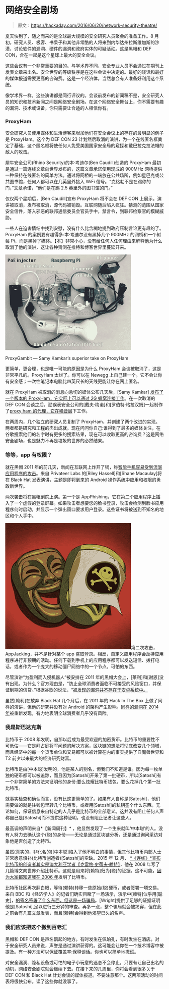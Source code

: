 # 网络安全剧场

> 原文：<https://hackaday.com/2016/06/20/network-security-theatre/>

夏天快到了，随之而来的是全球最大规模的安全研究人员聚会的准备工作。8 月初，研究人员、极客、书呆子和其他非常酷的人将来到内华达州拉斯维加斯的沙漠，讨论软件的漏洞、硬件的漏洞和政府实体的可疑活动。这是黑帽和 DEF CON，合在一起是这个星球上最大的安全会议。

这些会议有一个非常重要的目的。与学术界不同，安全专业人员不会通过在期刊上发表文章来出名。安全世界的等级秩序是在这些会谈中决定的。最好的谈话和最好的媒体报道需要更高的咨询费。这是一个经济体，当然总会有人准备好利用这个系统。

像学术界一样，这些演讲都是同行评议的。会谈前发布的新闻稿不是，安全研究人员的知识和技术新闻之间是网络安全剧场。在这个网络安全舞台上，你不需要有趣的漏洞、技术或设备，你只需要让合适的人相信你有。

### ProxyHam

安全研究人员使用媒体和生活博客来增加他们在安全会议上的存在的最明显的例子是 ProxyHam。这个为 DEF CON 23 计划然后取消的演讲，为一个在线匿名框奠定了基础，这个匿名框将使任何人免受美国国家安全局的窥探和戴巴拉克拉法帽的敌人的攻击。

犀牛安全公司(Rhino Security)的本·考迪尔(Ben Caudill)创造的 ProxyHam 最初是通过一篇连线文章向世界发布的，这篇文章承诺使用现成的 900MHz 网桥提供一种保持在线匿名的简单方法。通过将网桥的一端放在公共场所，例如星巴克或公共图书馆，任何人都可以在几英里外接入 WiFi 信号。“克格勃不是在踢你的门，”文章承诺，“他们是在踢 2.5 英里外的图书馆的门。”

仅仅两个星期后，[Ben Caudill]宣布 ProxyHam 将不会在 DEF CON 上展示。演讲被取消，发布被取消，源代码被销毁。互联网随后陷入疯狂。猜测的范围从国家安全信件，落入邪恶的联邦通信委员会官员手中，禁言令，到联邦检察官的模糊威胁。

一些人在迫害情结中找到安慰，没有什么比含糊地提到政府压制言论更有趣的了。ProxyHam 的案例要有趣得多:本·考迪尔没有黑掉几个 900MHz 的网桥和一个树莓 Pi，而是黑掉了媒体。【本】非常小心，没有给任何人任何理由来解释他为什么取消了他的演讲，这让各种猜测在推特和博客世界里蔓延开来。

![ProxyGambit -- Samy Kamkar's superior take on ProxyHam](img/388138a0ec5d400d472915ba5a39445b.png)

ProxyGambit — Samy Kamkar’s superior take on ProxyHam

更简单，更合理，也是唯一可能的原因是为什么 ProxyHam 会谈被取消了，这是非常平凡的。ProxyHam 太烂了。你可以在 Newegg 上自己建一个。它不会让你有安全感；一次性笔记本电脑比四英尺长的天线更能让你在网上匿名。

就在 ProxyHam 被取消的消息向急切的媒体公布几天后，[Samy Kamkar] [发布了一个版本的 ProxyHam，它实际上可以通过 2G 蜂窝连接工作](http://hackaday.com/2015/07/16/proxygambit-better-than-proxyham-takes-coffee-shop-wifi-global/)。在一次取消的 DEF CON 会谈之后，勘误表安全公司的[戴夫·梅诺]和[罗伯特·格拉汉姆]一起制作了[proxy ham 的代理，它在噪音层](http://hackaday.com/2015/08/07/def-con-the-proxy-for-proxyham/)下工作。

在两周内，几个独立的研究人员复制了 ProxyHam，并创建了两个改进的实现。两者都是研究和工程的杰出成就。现在问问你自己:谁得到了最多的媒体关注，在谷歌搜索他们的名字时有更多的搜索结果，现在可以收取更高的咨询费？这是网络安全剧场，也是魅力不再是垃圾的世界的必然结果。

### 等等，app 有权限？

就在黑帽 2011 年的前几天，新闻在互联网上炸开了锅，称[智能手机容易受到流氓应用程序的攻击](http://www.forbes.com/sites/andygreenberg/2011/07/18/researchers-show-android-vulnerable-to-app-hijacking-attacks/)。来自 Privateer Labs 的[Riley Hassell]和[Shane Macaulay]将在 Black Hat 发表演讲，主题是即将到来的 Android 操作系统中应用和权限的勇敢新世界。

两次袭击将在黑帽剧院上演。第一个是 AppPhishing，它在第二个应用程序上插入了一个虚假的登录屏幕。如果攻击者想要您的脸书登录，攻击会检测到脸书应用程序何时启动，并显示一个弹出窗口要求用户登录。这些证书将被送到不知名的地区和个人手中。

![DEF CON Masks](img/56e11467231d2a3a5a0e37cddf733b61.png)第二次攻击，AppJacking，并不是针对某个 app 盗取登录。相反，自定义应用程序会劫持应用程序进行非预期的活动。任何下载到手机上的应用程序都可以发送短信、拨打电话，或者作为一个庞大的移动僵尸网络中的一个节点。可怕的东西。

尽管演讲“为盈利而入侵机器人”被安排在 2011 年的黑帽大会上，[莱利]和[谢恩]没有出现。为什么？官方理由是，“防止全球消费者面临不可接受的风险窗口，并保证到期的信贷。”根据谷歌的说法，“[被发现的漏洞并不存在于安卓系统中。](http://techcrunch.com/2011/08/12/mystery-android-vulnerability-not-detailed-by-prudent-hackers/)

虽然[赖利]在放弃 Black Hat 几个月后，在 2011 年的 Hack In The Box 上做了同样的演讲，但他的研究并没有对 Android 的架构产生影响。[同样的漏洞在 2014 年](http://www.modzero.ch/modlog/archives/2015/04/01/android_apps_in_sheeps_clothing/index.html)被重新发现，有力地表明全球消费者几乎没有风险。

### 我是斯巴达克斯

比特币于 2008 年发明，自那以后成为最受欢迎的加密货币。比特币的重要性不可低估——它是拜占庭将军问题的解决方案，区块链的想法将彻底改变几个领域，而且经济中的每一个货币单位和交易都可以被计算在内的事实提供了自魔兽世界和 T2 前夕以来最大的经济研究财富。

比特币是由[中本聪]发明的，他是某人的别名，但我们不知道是谁。因为每一枚单独的硬币都可以被追踪，而且因为[Satoshi]开采了第一批硬币，所以[Satoshi]有一个非常简单的方法来证明他的身份:要么炫耀比特币钱包，要么花掉几个第一批比特币。

就事实检查和确认而言，没有比这更简单的了。如果有人自称是[Satoshi]，他们需要做的就是往钱包里转几个比特币，或者用[Satoshi]的私钥签个什么东西。无论如何，保证信息来自特定的人几乎是比特币的全部意义。这并没有阻止任何人声称自己是[Satoshi]而不提供这种证明，也没有阻止记者让这些人。

最高调的声明来自*【新闻周刊】* ，他显然发现了一个生来就叫‘中本聪’的人。没有人努力去确认这个(聪)的身份——无论是通过区块链分析，还是通过询问采访对象他是否创造了比特币。

虽然(真实的，非化名的)[中本聪]陷入了他不明白的事情，但其他比特币内部人士非常愿意填补(比特币创造者)[Satoshi]的空缺。2015 年 12 月， [*《连线》*宣布比特币的创造者其实是澳大利亚学者【克雷格·史蒂夫·赖特】](https://www.wired.com/2015/12/bitcoins-creator-satoshi-nakamoto-is-probably-this-unknown-australian-genius/)，他在 2008 年写了几篇博文向世界介绍比特币。这就是用来将[赖特]归为[聪]的证据。这不可能，[因为大家都知道我在 2006 年](http://hackaday.com/2006/06/08/i-just-invented-bitcoin/)发明了比特币。

比特币社区再次翻白眼，等待(赖特)转移一些原始(聪)硬币，或者签署一项交易。来自 BBC 和《经济学人》的记者们确实目睹了一场演示，演示中[赖特]似乎用[聪史]，[的签名签署了什么东西，但这是一场骗局](https://dankaminsky.com/2016/05/02/validating-satoshi-or-not/)。[Wright]提供了足够的证据证明他是[Satoshi],足以进行三分钟的审查。再多一点，整个骗局就会被揭穿，但在此之前会有几篇文章发表，而且[赖特]会得到他渴望已久的名声。

### 我们应该把这个搬到百老汇

黑帽和 DEF CON 是声名鹊起的地方。有时发生在佩珀孔，有时发生在酒店。对于安全研究人员来说，声誉是通过演讲获得的。这可能会让你在一个技术博客中被提及。有一种方法可以保证覆盖率:保释谈话。你也可以简单地撒谎。

对安全漏洞、隐私设备或可怕的电子小玩意的迷恋不会停止，只要有让自己出名的动机，网络安全剧院就会继续下去。在接下来的几周里，你将会看到很多关于 DEF CON 和 Black Hat 计划会谈的媒体报道。不要注意那个。这两项活动的时间表将很快公布。读了这些你就没事了。